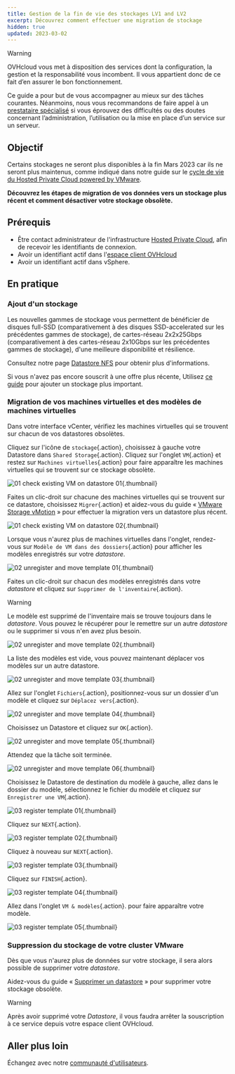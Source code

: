 ```yaml
---
title: Gestion de la fin de vie des stockages LV1 and LV2
excerpt: Découvrez comment effectuer une migration de stockage
hidden: true
updated: 2023-03-02
---
```


> [!warning]
> OVHcloud vous met à disposition des services dont la configuration, la gestion et la responsabilité vous incombent. Il vous appartient donc de ce fait d’en assurer le bon fonctionnement.
>
> Ce guide a pour but de vous accompagner au mieux sur des tâches courantes. Néanmoins, nous vous recommandons de faire appel à un [prestataire spécialisé](https://partner.ovhcloud.com/fr/directory/) si vous éprouvez des difficultés ou des doutes concernant l’administration, l’utilisation ou la mise en place d’un service sur un serveur.
>

## Objectif

Certains stockages ne seront plus disponibles à la fin Mars 2023 car ils ne seront plus maintenus, comme indiqué dans notre guide sur le [cycle de vie du Hosted Private Cloud powered by VMware](/pages/hosted_private_cloud/hosted_private_cloud_powered_by_vmware/lifecycle_policy#datastores-stockage).

**Découvrez les étapes de migration de vos données vers un stockage plus récent et comment désactiver votre stockage obsolète.** 

## Prérequis

- Être contact administrateur de l'infrastructure [Hosted Private Cloud](https://www.ovhcloud.com/fr/enterprise/products/hosted-private-cloud/), afin de recevoir les identifiants de connexion.
- Avoir un identifiant actif dans l'[espace client OVHcloud](https://www.ovh.com/auth/?action=gotomanager&from=https://www.ovh.com/fr/&ovhSubsidiary=fr)
- Avoir un identifiant actif dans vSphere.

## En pratique

### Ajout d'un stockage

Les nouvelles gammes de stockage vous permettent de bénéficier de disques full-SSD (comparativement à des disques SSD-accelerated sur les précédentes gammes de stockage), de cartes-réseau 2x2x25Gbps (comparativement à des cartes-réseau 2x10Gbps sur les précédentes gammes de stockage), d'une meilleure disponibilité et résilience. 

Consultez notre page [Datastore NFS](https://www.ovhcloud.com/fr/enterprise/products/hosted-private-cloud/datastores-nfs/) pour obtenir plus d'informations.

Si vous n'avez pas encore souscrit à une offre plus récente, Utilisez [ce guide](/pages/hosted_private_cloud/hosted_private_cloud_powered_by_vmware/how_to_add_storage) pour ajouter un stockage plus important.

### Migration de vos machines virtuelles et des modèles de machines virtuelles

Dans votre interface vCenter, vérifiez les machines virtuelles qui se trouvent sur chacun de vos datastores obsolètes.

Cliquez sur l'icône de `stockage`{.action}, choisissez à gauche votre Datastore dans `Shared Storage`{.action}. Cliquez sur l'onglet `VM`{.action} et restez sur `Machines virtuelles`{.action} pour faire apparaître les machines virtuelles qui se trouvent sur ce stockage obsolète.

![01 check existing VM on datastore 01](images/01-check-existing-vm-on-datastore01.png){.thumbnail}

Faites un clic-droit sur chacune des machines virtuelles qui se trouvent sur ce datastore, choisissez `Migrer`{.action} et aidez-vous du guide « [VMware Storage vMotion](/pages/hosted_private_cloud/hosted_private_cloud_powered_by_vmware/vmware_storage_vmotion#finaliser-le-vmotion) » pour effectuer la migration vers un datastore plus récent.

![01 check existing VM on datastore 02](images/01-check-existing-vm-on-datastore02.png){.thumbnail}

Lorsque vous n'aurez plus de machines virtuelles dans l'onglet, rendez-vous sur `Modèle de VM dans des dossiers`{.action} pour afficher les modèles enregistrés sur votre *datastore*.

![02 unregister and move template 01](images/02-unregister-and-move-template01.png){.thumbnail}

Faites un clic-droit sur chacun des modèles enregistrés dans votre *datastore* et cliquez sur `Supprimer de l'inventaire`{.action}.

> [!warning]
> Le modèle est supprimé de l'inventaire mais se trouve toujours dans le *datastore*. Vous pouvez le récupérer pour le remettre sur un autre *datastore* ou le supprimer si vous n'en avez plus besoin.
>

![02 unregister and move template 02](images/02-unregister-and-move-template02.png){.thumbnail}

La liste des modèles est vide, vous pouvez maintenant déplacer vos modèles sur un autre datastore.

![02 unregister and move template 03](images/02-unregister-and-move-template03.png){.thumbnail}

Allez sur l'onglet `Fichiers`{.action}, positionnez-vous sur un dossier d'un modèle et cliquez sur `Déplacez vers`{.action}.

![02 unregister and move template 04](images/02-unregister-and-move-template04.png){.thumbnail}

Choisissez un Datastore et cliquez sur `OK`{.action}.

![02 unregister and move template 05](images/02-unregister-and-move-template05.png){.thumbnail}

Attendez que la tâche soit terminée.

![02 unregister and move template 06](images/02-unregister-and-move-template06.png){.thumbnail}

Choisissez le Datastore de destination du modèle à gauche, allez dans le dossier du modèle, sélectionnez le fichier du modèle et cliquez sur `Enregistrer une VM`{.action}.

![03 register template 01](images/03-register-template01.png){.thumbnail}

Cliquez sur `NEXT`{.action}.

![03 register template 02](images/03-register-template02.png){.thumbnail}

Cliquez à nouveau sur `NEXT`{.action}.

![03 register template 03](images/03-register-template03.png){.thumbnail}

Cliquez sur `FINISH`{.action}.

![03 register template 04](images/03-register-template04.png){.thumbnail}

Allez dans l'onglet `VM & modèles`{.action}. pour faire apparaître votre modèle.

![03 register template 05](images/03-register-template05.png){.thumbnail}

### Suppression du stockage de votre cluster VMware

Dès que vous n'aurez plus de données sur votre stockage, il sera alors possible de supprimer votre *datastore*.

Aidez-vous du guide « [Supprimer un datastore](/pages/hosted_private_cloud/hosted_private_cloud_powered_by_vmware/delete_datastore) » pour supprimer votre stockage obsolète.

> [!warning]
> Après avoir supprimé votre *Datastore*, il vous faudra arrêter la souscription à ce service depuis votre espace client OVHcloud.
>

## Aller plus loin

Échangez avec notre [communauté d'utilisateurs](/links/community).
